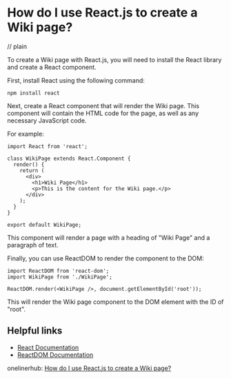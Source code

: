 # How do I use React.js to create a Wiki page?
// plain

To create a Wiki page with React.js, you will need to install the React library and create a React component.

First, install React using the following command:
```
npm install react
```

Next, create a React component that will render the Wiki page. This component will contain the HTML code for the page, as well as any necessary JavaScript code.

For example:
```
import React from 'react';

class WikiPage extends React.Component {
  render() {
    return (
      <div>
        <h1>Wiki Page</h1>
        <p>This is the content for the Wiki page.</p>
      </div>
    );
  }
}

export default WikiPage;
```

This component will render a page with a heading of "Wiki Page" and a paragraph of text.

Finally, you can use ReactDOM to render the component to the DOM:
```
import ReactDOM from 'react-dom';
import WikiPage from './WikiPage';

ReactDOM.render(<WikiPage />, document.getElementById('root'));
```

This will render the Wiki page component to the DOM element with the ID of "root".

## Helpful links

- [React Documentation](https://reactjs.org/docs/getting-started.html)
- [ReactDOM Documentation](https://reactjs.org/docs/react-dom.html)

onelinerhub: [How do I use React.js to create a Wiki page?](https://onelinerhub.com/reactjs/how-do-i-use-react-js-to-create-a-wiki-page)